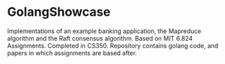# GolangShowcase
Implementations of an example banking application, the Mapreduce algorithm and the Raft consensus algorithm. Based on MIT 6.824 Assignments. Completed in CS350. Repository contains golang code, and papers in which assignments are based after. 
